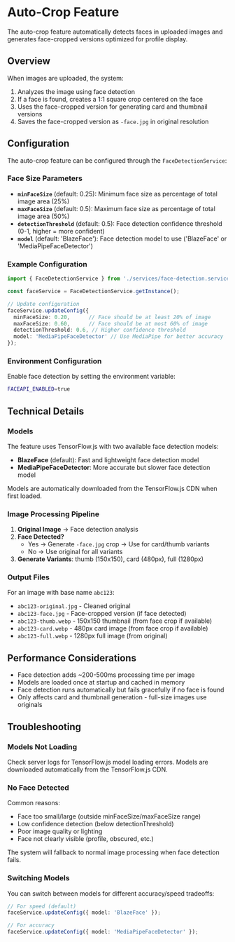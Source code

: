 # Auto-Crop Feature

The auto-crop feature automatically detects faces in uploaded images and generates face-cropped versions optimized for profile display.

## Overview

When images are uploaded, the system:
1. Analyzes the image using face detection
2. If a face is found, creates a 1:1 square crop centered on the face
3. Uses the face-cropped version for generating card and thumbnail versions
4. Saves the face-cropped version as `-face.jpg` in original resolution

## Configuration

The auto-crop feature can be configured through the `FaceDetectionService`:

### Face Size Parameters

- **`minFaceSize`** (default: 0.25): Minimum face size as percentage of total image area (25%)
- **`maxFaceSize`** (default: 0.5): Maximum face size as percentage of total image area (50%)  
- **`detectionThreshold`** (default: 0.5): Face detection confidence threshold (0-1, higher = more confident)
- **`model`** (default: 'BlazeFace'): Face detection model to use ('BlazeFace' or 'MediaPipeFaceDetector')

### Example Configuration

```typescript
import { FaceDetectionService } from './services/face-detection.service';

const faceService = FaceDetectionService.getInstance();

// Update configuration
faceService.updateConfig({
  minFaceSize: 0.20,      // Face should be at least 20% of image
  maxFaceSize: 0.60,      // Face should be at most 60% of image
  detectionThreshold: 0.6, // Higher confidence threshold
  model: 'MediaPipeFaceDetector' // Use MediaPipe for better accuracy
});
```

### Environment Configuration

Enable face detection by setting the environment variable:

```bash
FACEAPI_ENABLED=true
```

## Technical Details

### Models

The feature uses TensorFlow.js with two available face detection models:

- **BlazeFace** (default): Fast and lightweight face detection model
- **MediaPipeFaceDetector**: More accurate but slower face detection model

Models are automatically downloaded from the TensorFlow.js CDN when first loaded.

### Image Processing Pipeline

1. **Original Image** → Face detection analysis
2. **Face Detected?**
   - Yes → Generate `-face.jpg` crop → Use for card/thumb variants
   - No → Use original for all variants
3. **Generate Variants**: thumb (150x150), card (480px), full (1280px)

### Output Files

For an image with base name `abc123`:
- `abc123-original.jpg` - Cleaned original
- `abc123-face.jpg` - Face-cropped version (if face detected)
- `abc123-thumb.webp` - 150x150 thumbnail (from face crop if available)
- `abc123-card.webp` - 480px card image (from face crop if available)  
- `abc123-full.webp` - 1280px full image (from original)

## Performance Considerations

- Face detection adds ~200-500ms processing time per image
- Models are loaded once at startup and cached in memory
- Face detection runs automatically but fails gracefully if no face is found
- Only affects card and thumbnail generation - full-size images use originals

## Troubleshooting

### Models Not Loading

Check server logs for TensorFlow.js model loading errors. Models are downloaded automatically from the TensorFlow.js CDN.

### No Face Detected

Common reasons:
- Face too small/large (outside minFaceSize/maxFaceSize range)
- Low confidence detection (below detectionThreshold)
- Poor image quality or lighting
- Face not clearly visible (profile, obscured, etc.)

The system will fallback to normal image processing when face detection fails.

### Switching Models

You can switch between models for different accuracy/speed tradeoffs:

```typescript
// For speed (default)
faceService.updateConfig({ model: 'BlazeFace' });

// For accuracy
faceService.updateConfig({ model: 'MediaPipeFaceDetector' });
```